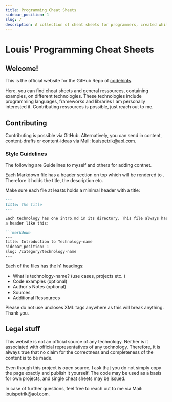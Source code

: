 ```yaml
---
title: Programming Cheat Sheets 
sidebar_position: 1
slug: /
description: A collection of cheat sheets for programmers, created while learning. Covering C++, Golang, PureScript, Haskell and more. 
---
```


# Louis' Programming Cheat Sheets 

## Welcome! 

This is the official website for the GitHub Repo of [codehints](https://github.com/LouisPetrik/codehints).


Here, you can find cheat sheets and general ressources, containing examples, on different technologies. 
These technologies include programming languages, frameworks and libraries I am personally interested it. 
Contributing ressources is possible, just reach out to me. 


## Contributing 

Contributing is possible via GitHub. Alternatively, you can send in content, content-drafts or content-ideas 
via Mail: louispetrik@aol.com. 


### Style Guidelines
The following are Guidelines to myself and others for adding contnet. 

Each Markdown file has a header section on top which will be rendered to <head></head>. 
Therefore it holds the title, the description etc. 

Make sure each file at leasts holds a minimal header with a title: 
```markdown
---
title: The title
---

Each technology has one intro.md in its directory. This file always has 
a header like this: 

```markdown 
--- 
title: Introduction to Technology-name 
sidebar_position: 1
slug: /category/technology-name
--- 
```

Each of the files has the h1 headings: 
- What is technology-name? (use cases, projects etc. )
- Code examples (optional)
- Author's Notes (optional)
- Sources 
- Additional Ressources 

Please do not use uncloses XML tags anywhere as this will 
break anything. Thank you.

## Legal stuff 

This website is not an official source of any technology. Neither is it associated with official representatives of any technology. Therefore, it is always true that no claim for the correctness and completeness of the content is to be made. 

Even though this project is open source, I ask that you do not simply copy the page exactly and publish it yourself. The code may be used as a basis for own projects, and single cheat sheets may be issued. 

In case of further questions, feel free to reach out to me via Mail: louispetrik@aol.com. 
